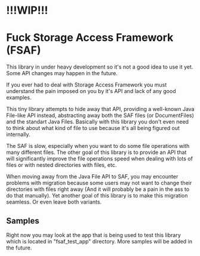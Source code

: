# !!!WIP!!! 
# Fuck Storage Access Framework (FSAF)

This library in under heavy development so it's not a good idea to use it yet. Some API changes may happen in the future.

If you ever had to deal with Storage Access Framework you must understand the pain imposed on you by it's API and lack of any good examples.

This tiny library attempts to hide away that API, providing a well-known Java File-like API instead, abstracting away both the SAF files (or DocumentFiles) and the standart Java Files. Basically with this library you don't even need to think about what kind of file to use because it's all being figured out internally.

The SAF is slow, especially when you want to do some file operations with many different files. The other goal of this library is to provide an API that will significantly improve the file operations speed when dealing with lots of files or with nested directories with files, etc.

When moving away from the Java File API to SAF, you may encounter problems with migration because some users may not want to change their directories with files right away (And it will probably be a pain in the ass to do that manually). Yet another goal of this library is to make this migration seamless. Or even leave both variants.

Samples
---

Right now you may look at the app that is being used to test this library which is located in "fsaf_test_app" directory. 
More samples will be added in the future.
